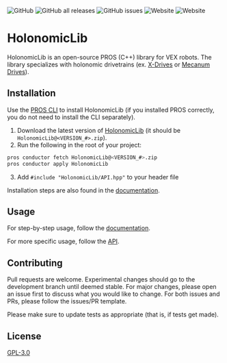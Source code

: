 ![GitHub](https://img.shields.io/github/license/Yessir120/HolonomicLib?logo=Github)
![GitHub all releases](https://img.shields.io/github/downloads/Yessir120/HolonomicLib/total?logo=Github)
![GitHub issues](https://img.shields.io/github/issues-raw/Yessir120/HolonomicLib?logo=Github)
![Website](https://img.shields.io/website?down_color=lightred&down_message=offline&label=api&logo=github&up_color=green&up_message=online&url=https%3A%2F%2Fyessir120.github.io%2FHolonomicLib%2Fhtml%2Findex.html)
![Website](https://img.shields.io/website?down_color=lightred&down_message=offline&label=docs&logo=readthedocs&up_color=green&up_message=online&url=http%3A%2F%2Fholonomiclibdocs.rtfd.io%2F)

# HolonomicLib

HolonomicLib is an open-source PROS (C++) library for VEX robots. The library specializes with holonomic drivetrains 
(ex. [X-Drives](https://wiki.purduesigbots.com/hardware/vex-drivetrains#x-drive) or 
[Mecanum Drives](https://wiki.purduesigbots.com/hardware/vex-drivetrains#mecanum-drive)). 

## Installation

Use the [PROS CLI](https://pros.cs.purdue.edu/v5/cli/conductor.html) to install HolonomicLib (if you installed PROS correctly, 
you do not need to install the CLI separately). 

1. Download the latest version of [HolonomicLib](https://github.com/Yessir120/HolonomicLib/releases) (it should be ``HolonomicLib@<VERSION_#>.zip``).
2. Run the following in the root of your project: 

```bash
pros conductor fetch HolonomicLib@<VERSION_#>.zip
pros conductor apply HolonomicLib
```

3. Add ``#include "HolonomicLib/API.hpp"`` to your header file

Installation steps are also found in the [documentation](https://holonomiclibdocs.readthedocs.io/en/latest/Docs/Intro/GettingStarted.html#installing-holonomiclib). 

## Usage

For step-by-step usage, follow the [documentation](https://holonomiclibdocs.readthedocs.io/en/latest/Docs/Programming/Setup.html). 

For more specific usage, follow the [API](https://yessir120.github.io/HolonomicLib/html/index.html). 

## Contributing
Pull requests are welcome. Experimental changes should go to the development branch until deemed stable. For major changes, please open an issue first to discuss 
what you would like to change. For both issues and PRs, please follow the issues/PR template. 

Please make sure to update tests as appropriate (that is, if tests get made).

## License
[GPL-3.0](https://choosealicense.com/licenses/gpl-3.0/)
